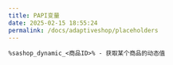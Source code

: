 ```yaml
---
title: PAPI变量
date: 2025-02-15 18:55:24
permalink: /docs/adaptiveshop/placeholders
---
```


```
%sashop_dynamic_<商品ID>% - 获取某个商品的动态值
```
